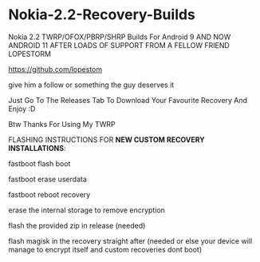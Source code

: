# Nokia-2.2-Recovery-Builds

Nokia 2.2 TWRP/OFOX/PBRP/SHRP Builds For Android 9 AND NOW ANDROID 11 AFTER LOADS OF SUPPORT FROM A FELLOW FRIEND LOPESTORM

https://github.com/lopestom

give him a follow or something the guy deserves it

Just Go To The Releases Tab To Download Your Favourite Recovery And Enjoy :D

Btw Thanks For Using My TWRP


FLASHING INSTRUCTIONS FOR ****NEW CUSTOM RECOVERY INSTALLATIONS****:

fastboot flash boot <recovery image here>
  
fastboot erase userdata
  
fastboot reboot recovery
  
erase the internal storage to remove encryption
  
flash the provided zip in release (needed)

flash magisk in the recovery straight after (needed or else your device will manage to encrypt itself and custom recoveries dont boot)
